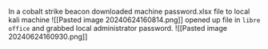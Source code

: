 In a cobalt strike beacon downloaded machine password.xlsx file to local kali machine
![[Pasted image 20240624160814.png]]
opened up file in `libre office` and grabbed local administrator password.
![[Pasted image 20240624160930.png]]
